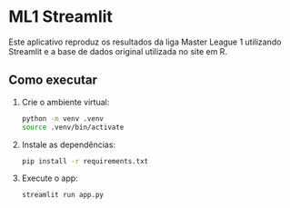 # ML1 Streamlit

Este aplicativo reproduz os resultados da liga Master League 1 utilizando Streamlit e a base de dados original utilizada no site em R.

## Como executar

1. Crie o ambiente virtual:
   ```bash
   python -m venv .venv
   source .venv/bin/activate
   ```
2. Instale as dependências:
   ```bash
   pip install -r requirements.txt
   ```
3. Execute o app:
   ```bash
   streamlit run app.py
   ```
